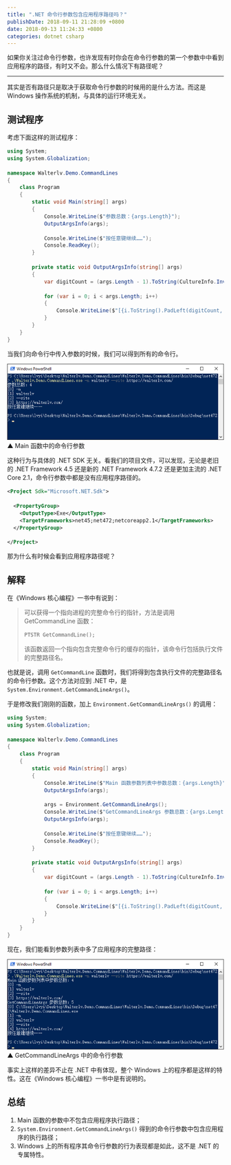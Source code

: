 ```yaml
---
title: ".NET 命令行参数包含应用程序路径吗？"
publishDate: 2018-09-11 21:28:09 +0800
date: 2018-09-13 11:24:33 +0800
categories: dotnet csharp
---
```


如果你关注过命令行参数，也许发现有时你会在命令行参数的第一个参数中中看到应用程序的路径，有时又不会。那么什么情况下有路径呢？

---

其实是否有路径只是取决于获取命令行参数的时候用的是什么方法。而这是 Windows 操作系统的机制，与具体的运行环境无关。

<div id="toc"></div>

## 测试程序

考虑下面这样的测试程序：

```csharp
using System;
using System.Globalization;

namespace Walterlv.Demo.CommandLines
{
    class Program
    {
        static void Main(string[] args)
        {
            Console.WriteLine($"参数总数：{args.Length}");
            OutputArgsInfo(args);

            Console.WriteLine($"按任意键继续……");
            Console.ReadKey();
        }

        private static void OutputArgsInfo(string[] args)
        {
            var digitCount = (args.Length - 1).ToString(CultureInfo.InvariantCulture).Length;

            for (var i = 0; i < args.Length; i++)
            {
                Console.WriteLine($"[{i.ToString().PadLeft(digitCount, ' ')}] {args[i]}");
            }
        }
    }
}
```

当我们向命令行中传入参数的时候，我们可以得到所有的命令行。

![Main 函数中的命令行参数](/static/posts/2018-09-11-21-13-55.png)  
▲ Main 函数中的命令行参数

这种行为与具体的 .NET SDK 无关。看我们的项目文件，可以发现，无论是老旧的 .NET Framework 4.5 还是新的 .NET Framework 4.7.2 还是更加主流的 .NET Core 2.1，命令行参数中都是没有应用程序路径的。

```xml
<Project Sdk="Microsoft.NET.Sdk">

  <PropertyGroup>
    <OutputType>Exe</OutputType>
    <TargetFrameworks>net45;net472;netcoreapp2.1</TargetFrameworks>
  </PropertyGroup>

</Project>
```

那为什么有时候会看到应用程序路径呢？

## 解释

在《Windows 核心编程》一书中有说到：

> 可以获得一个指向进程的完整命令行的指针，方法是调用 GetCommandLine 函数：
> ```cpp
> PTSTR GetCommandLine();
> ```
> 该函数返回一个指向包含完整命令行的缓存的指针，该命令行包括执行文件的完整路径名。

也就是说，调用 `GetCommandLine` 函数时，我们将得到包含执行文件的完整路径名的命令行参数。这个方法对应到 .NET 中，是 `System.Environment.GetCommandLineArgs()`。

于是修改我们刚刚的函数，加上 `Environment.GetCommandLineArgs()` 的调用：

```csharp
using System;
using System.Globalization;

namespace Walterlv.Demo.CommandLines
{
    class Program
    {
        static void Main(string[] args)
        {
            Console.WriteLine($"Main 函数参数列表中参数总数：{args.Length}");
            OutputArgsInfo(args);

            args = Environment.GetCommandLineArgs();
            Console.WriteLine($"GetCommandLineArgs 参数总数：{args.Length}");
            OutputArgsInfo(args);

            Console.WriteLine($"按任意键继续……");
            Console.ReadKey();
        }

        private static void OutputArgsInfo(string[] args)
        {
            var digitCount = (args.Length - 1).ToString(CultureInfo.InvariantCulture).Length;

            for (var i = 0; i < args.Length; i++)
            {
                Console.WriteLine($"[{i.ToString().PadLeft(digitCount, ' ')}] {args[i]}");
            }
        }
    }
}
```

现在，我们能看到参数列表中多了应用程序的完整路径：

![GetCommandLineArgs 中的命令行参数](/static/posts/2018-09-11-21-22-43.png)  
▲ GetCommandLineArgs 中的命令行参数

事实上这样的差异不止在 .NET 中有体现，整个 Windows 上的程序都是这样的特性。这在《Windows 核心编程》一书中是有说明的。

## 总结

1. Main 函数的参数中不包含应用程序执行路径；
1. `System.Environment.GetCommandLineArgs()` 得到的命令行参数中包含应用程序的执行路径；
1. Windows 上的所有程序其命令行参数的行为表现都是如此，这不是 .NET 的专属特性。
